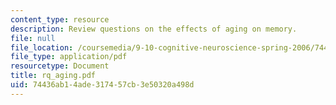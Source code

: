 ```yaml
---
content_type: resource
description: Review questions on the effects of aging on memory.
file: null
file_location: /coursemedia/9-10-cognitive-neuroscience-spring-2006/74436ab14ade317457cb3e50320a498d_rq_aging.pdf
file_type: application/pdf
resourcetype: Document
title: rq_aging.pdf
uid: 74436ab1-4ade-3174-57cb-3e50320a498d
---
```

